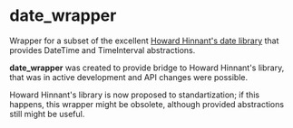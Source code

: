 # date_wrapper
Wrapper for a subset of the excellent [Howard Hinnant's date library](https://github.com/HowardHinnant/date) that provides DateTime and TimeInterval abstractions.

**date_wrapper** was created to provide bridge to Howard Hinnant's library, that was in active development and API changes were possible.

Howard Hinnant's library is now proposed to standartization; if this happens, this wrapper might be obsolete, although provided abstractions still might be useful.
